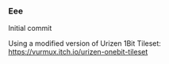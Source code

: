 ### Eee

Initial commit

Using a modified version of Urizen 1Bit Tileset: https://vurmux.itch.io/urizen-onebit-tileset
